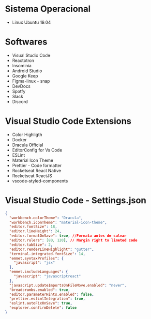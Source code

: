 # Sistema Operacional

- Linux Ubuntu 19.04

# Softwares

- Visual Studio Code
- Reactotron
- Insominia
- Android Studio
- Google Keep
- Figma-linux - snap
- DevDocs
- Spotfy
- Slack
- Discord

# Visual Studio Code Extensions

- Color Highligth
- Docker
- Dracula Official
- EditorConfig for Vs Code
- ESLint
- Material Icon Theme
- Prettier - Code formatter
- Rocketseat React Native
- Rocketseat ReactJS
- vscode-styled-components

# Visual Studio Code - Settings.json

```json
{
  "workbench.colorTheme": "Dracula",
  "workbench.iconTheme": "material-icon-theme",
  "editor.fontSize": 18,
  "editor.lineHeight": 24,
  "editor.formatOnSave": true, //Formata antes de salvar
  "editor.rulers": [80, 120], // Margin right to limeted code
  "editor.tabSize": 2,
  "editor.renderLineHighlight": "gutter",
  "terminal.integrated.fontSize": 14,
  "emmet.syntaxProfiles": {
    "javascript": "jsx"
  },
  "emmet.includeLanguages": {
    "javascript": "javascriptreact"
  },
  "javascript.updateImportsOnFileMove.enabled": "never",
  "breadcrumbs.enabled": true,
  "editor.parameterHints.enabled": false,
  "prettier.eslintIntegration": true,
  "eslint.autoFixOnSave": true,
  "explorer.confirmDelete": false
}
```
